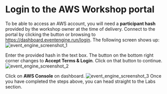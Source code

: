 # Login to the AWS Workshop portal
To be able to access an AWS account, you will need a **participant hash** provided by the workshop owner at the time of delivery.
Connect to the portal by clicking the button or browsing to https://dashboard.eventengine.run/login.
The following screen shows up:
![event_engine_screenshot_1](../images/event-engine-initial-screen.png)

Enter the provided hash in the text box. The button on the bottom right corner changes to **Accept Terms & Login**. Click on that button to continue.
![event_engine_screenshot_2](../images/event-engine-dashboard.png) 

Click on **AWS Console** on dashboard.
![event_engine_screenshot_3](../images/event-engine-aws-console.png)
Once you have completed the steps above, you can head straight to the Labs section.
